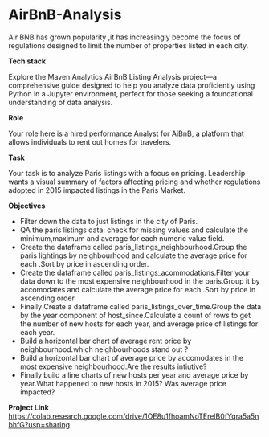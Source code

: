 # AirBnB-Analysis

Air BNB has grown popularity ,it has increasingly become the focus of regulations designed to limit the number of properties listed in each city.

**Tech stack**

Explore the Maven Analytics AirBnB Listing Analysis project—a comprehensive guide designed to help you analyze data proficiently using Python in a Jupyter environment, perfect for those seeking a foundational understanding of data analysis.

**Role**

Your role here is a hired performance Analyst for AiBnB, a platform that allows individuals to rent out homes for travelers.

**Task**

Your task is to analyze Paris listings with a focus on pricing. Leadership wants a visual summary of factors affecting pricing and whether regulations adopted in 2015 impacted listings in the Paris Market.

**Objectives**


- Filter down the data to just listings in the city of Paris.
- QA the paris listings data: check for missing values and calculate the minimum,maximum and average for each numeric value field.
- Create the dataframe called paris_listings_neighbourhood.Group the paris lightings by neighbourhood and calculate the average price for each .Sort by price in ascending order.
- Create the dataframe called paris_listings_acommodations.Filter your data down to the most expensive neighbourhood in the paris.Group it by accomodates and calculate the average price for each .Sort by price in ascending order.
- Finally Create a dataframe called paris_listings_over_time.Group the data by the year component of host_since.Calculate a count of rows to get the number of new hosts for each year, and average price of listings for each year.
- Build a horizontal bar chart of average rent price by neighbourhood.which neighbourhoods stand out ?
- Build a horizontal bar chart of average price by accomodates in the most expensive neighbourhood.Are the results intiutive?
- Finally build a line charts of new hosts per year and average price by year.What happened to new hosts in 2015? Was average price impacted?

**Project Link**
https://colab.research.google.com/drive/1OE8u1fhoamNoTErelB0fYqra5a5nbhfG?usp=sharing
